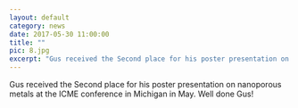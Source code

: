 ```yaml
---
layout: default
category: news
date: 2017-05-30 11:00:00
title: ""
pic: 8.jpg
excerpt: "Gus received the Second place for his poster presentation on nanoporous metals at the ICME conference in Michigan in May. Well done Gus!"
---
```

Gus received the Second place for his poster presentation on nanoporous metals at the ICME conference in Michigan in May. Well done Gus!

